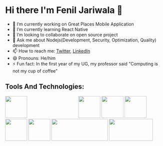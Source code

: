 # Hi there I'm Fenil Jariwala 👋

- 🔭 I’m currently working on Great Places Mobile Application 
- 🌱 I’m currently learning React Native
- 👯 I’m looking to collaborate on open source project
- 💬 Ask me about Nodejs(Development, Security, Optimization, Quality) development
- 📫 How to reach me: [Twitter](https://twitter.com/feniljariwala82), [LinkedIn](https://www.linkedin.com/in/fenil-jariwala-8b4557154)
- 😄 Pronouns: He/him
- ⚡ Fun fact: In the first year of my UG, my professor said "Computing is not my cup of coffee"

## Tools And Technologies:

<div>
<img src='https://user-images.githubusercontent.com/42708686/121466546-3d624700-c9d5-11eb-93e3-826ac8693ca8.png' width="70" height="70" style="margin-right:10rem;"> 
<img src='https://user-images.githubusercontent.com/42708686/121466703-7a2e3e00-c9d5-11eb-836a-0c1309961000.png' width="70" height="70">
<img src='https://user-images.githubusercontent.com/42708686/121467014-f759b300-c9d5-11eb-8b0c-ae9f839d776c.png' width="70" height="70">
<img src='https://user-images.githubusercontent.com/42708686/121467114-2b34d880-c9d6-11eb-9568-ef54321a8836.png' width="70" height="70">
<img src='https://user-images.githubusercontent.com/42708686/121467267-6c2ced00-c9d6-11eb-997c-4a3cbdb76899.png' width="70" height="70">
<img src='https://user-images.githubusercontent.com/42708686/121467384-92528d00-c9d6-11eb-9ffc-aa5278a12697.jpg' width="70" height="70">
<img src='https://user-images.githubusercontent.com/42708686/121467478-c332c200-c9d6-11eb-87af-cbe91298c5ee.png' width="180" height="70">
<img src='https://user-images.githubusercontent.com/42708686/121467687-2886b300-c9d7-11eb-8f67-ac10c7f9c080.png' width="140" height="70">




</div>





